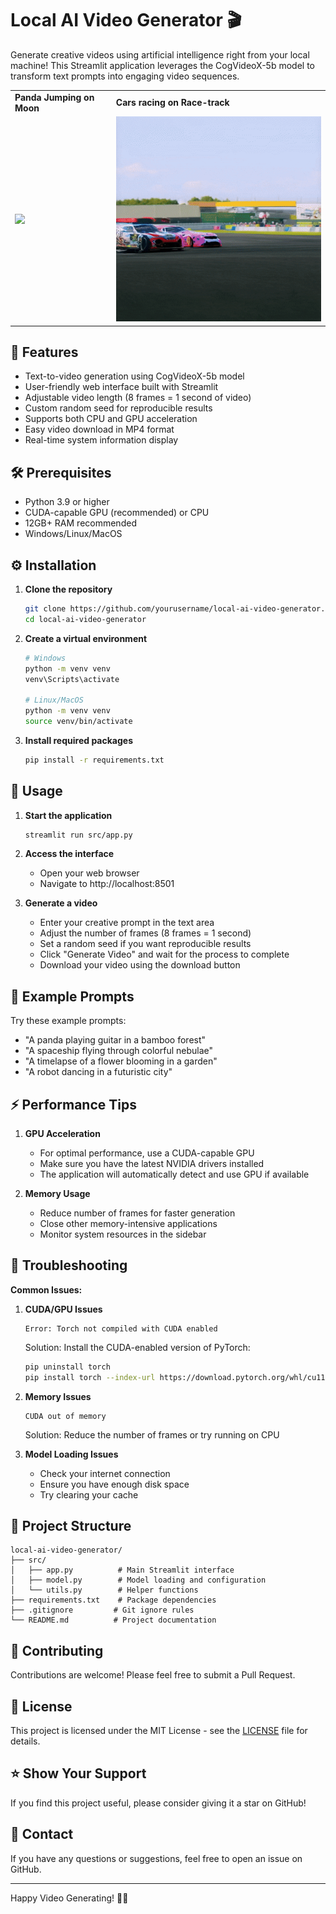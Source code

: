# Local AI Video Generator 🎬

Generate creative videos using artificial intelligence right from your local machine! This Streamlit application leverages the CogVideoX-5b model to transform text prompts into engaging video sequences.

<table>
  <tr>
    <td><b>Panda Jumping on Moon</b></td>
    <td><b>Cars racing on Race-track </b></td>
  </tr>
  <tr>
    <td><img src="assets/jumping_panda.gif" width="400"/></td>
    <td><img src="assets/3car_racing.gif" width="400"/></td>
  </tr>
</table>

## 🌟 Features

- Text-to-video generation using CogVideoX-5b model
- User-friendly web interface built with Streamlit
- Adjustable video length (8 frames = 1 second of video)
- Custom random seed for reproducible results
- Supports both CPU and GPU acceleration
- Easy video download in MP4 format
- Real-time system information display

## 🛠️ Prerequisites

- Python 3.9 or higher
- CUDA-capable GPU (recommended) or CPU
- 12GB+ RAM recommended
- Windows/Linux/MacOS

## ⚙️ Installation

1. **Clone the repository**
   ```bash
   git clone https://github.com/yourusername/local-ai-video-generator.git
   cd local-ai-video-generator
   ```

2. **Create a virtual environment**
   ```bash
   # Windows
   python -m venv venv
   venv\Scripts\activate

   # Linux/MacOS
   python -m venv venv
   source venv/bin/activate
   ```

3. **Install required packages**
   ```bash
   pip install -r requirements.txt
   ```

## 🚀 Usage

1. **Start the application**
   ```bash
   streamlit run src/app.py
   ```

2. **Access the interface**
   - Open your web browser
   - Navigate to http://localhost:8501

3. **Generate a video**
   - Enter your creative prompt in the text area
   - Adjust the number of frames (8 frames = 1 second)
   - Set a random seed if you want reproducible results
   - Click "Generate Video" and wait for the process to complete
   - Download your video using the download button

## 📝 Example Prompts

Try these example prompts:
- "A panda playing guitar in a bamboo forest"
- "A spaceship flying through colorful nebulae"
- "A timelapse of a flower blooming in a garden"
- "A robot dancing in a futuristic city"

## ⚡ Performance Tips

1. **GPU Acceleration**
   - For optimal performance, use a CUDA-capable GPU
   - Make sure you have the latest NVIDIA drivers installed
   - The application will automatically detect and use GPU if available

2. **Memory Usage**
   - Reduce number of frames for faster generation
   - Close other memory-intensive applications
   - Monitor system resources in the sidebar

## 🔧 Troubleshooting

**Common Issues:**

1. **CUDA/GPU Issues**
   ```
   Error: Torch not compiled with CUDA enabled
   ```
   Solution: Install the CUDA-enabled version of PyTorch:
   ```bash
   pip uninstall torch
   pip install torch --index-url https://download.pytorch.org/whl/cu118
   ```

2. **Memory Issues**
   ```
   CUDA out of memory
   ```
   Solution: Reduce the number of frames or try running on CPU

3. **Model Loading Issues**
   - Check your internet connection
   - Ensure you have enough disk space
   - Try clearing your cache

## 📁 Project Structure

```
local-ai-video-generator/
├── src/
│   ├── app.py          # Main Streamlit interface
│   ├── model.py        # Model loading and configuration
│   └── utils.py        # Helper functions
├── requirements.txt    # Package dependencies
├── .gitignore         # Git ignore rules
└── README.md          # Project documentation
```

## 🤝 Contributing

Contributions are welcome! Please feel free to submit a Pull Request.

## 📄 License

This project is licensed under the MIT License - see the [LICENSE](LICENSE) file for details.

## ⭐ Show Your Support

If you find this project useful, please consider giving it a star on GitHub!

## 📧 Contact

If you have any questions or suggestions, feel free to open an issue on GitHub.

---
Happy Video Generating! 🎥✨